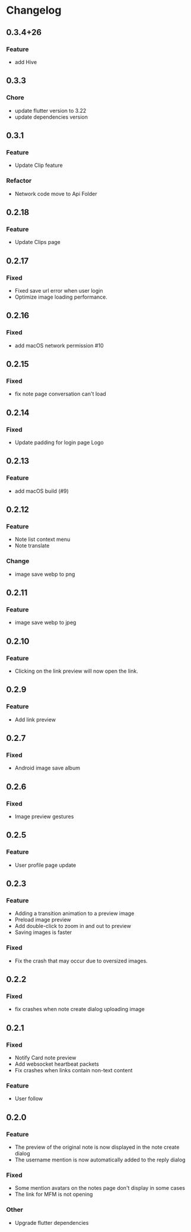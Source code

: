 # Changelog

## 0.3.4+26

### Feature

- add Hive

## 0.3.3

### Chore

- update flutter version to 3.22
- update dependencies version

## 0.3.1

### Feature

- Update Clip feature

### Refactor

- Network code move to Api Folder

## 0.2.18

### Feature

- Update Clips page

## 0.2.17

### Fixed

- Fixed save url error when user login
- Optimize image loading performance.

## 0.2.16

### Fixed

- add macOS network permission #10

## 0.2.15

### Fixed

- fix note page conversation can't load

## 0.2.14

### Fixed

- Update padding for login page Logo

## 0.2.13

### Feature

- add macOS build (#9)

## 0.2.12

### Feature

- Note list context menu
- Note translate

### Change

- image save webp to png

## 0.2.11

### Feature

- image save webp to jpeg

## 0.2.10

### Feature

- Clicking on the link preview will now open the link.

## 0.2.9

### Feature

- Add link preview

## 0.2.7

### Fixed

- Android image save album

## 0.2.6

### Fixed

- Image preview gestures

## 0.2.5

### Feature

- User profile page update

## 0.2.3

### Feature

- Adding a transition animation to a preview image
- Preload image preview
- Add double-click to zoom in and out to preview
- Saving images is faster

### Fixed

- Fix the crash that may occur due to oversized images.

## 0.2.2

### Fixed

- fix crashes when note create dialog uploading image

## 0.2.1

### Fixed

- Notify Card note preview
- Add websocket heartbeat packets
- Fix crashes when links contain non-text content

### Feature

- User follow

## 0.2.0

### Feature

- The preview of the original note is now displayed in the note create dialog
- The username mention is now automatically added to the reply dialog

### Fixed

- Some mention avatars on the notes page don't display in some cases
- The link for MFM is not opening

### Other

- Upgrade flutter dependencies